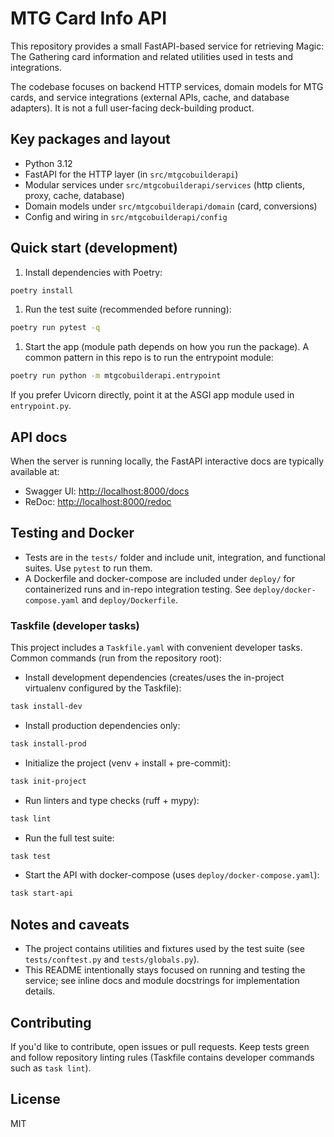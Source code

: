 # MTG Card Info API

This repository provides a small FastAPI-based service for retrieving Magic: The Gathering card information and related utilities used in tests and integrations.

The codebase focuses on backend HTTP services, domain models for MTG cards, and service integrations (external APIs, cache, and database adapters). It is not a full user-facing deck-building product.

## Key packages and layout

- Python 3.12
- FastAPI for the HTTP layer (in `src/mtgcobuilderapi`)
- Modular services under `src/mtgcobuilderapi/services` (http clients, proxy, cache, database)
- Domain models under `src/mtgcobuilderapi/domain` (card, conversions)
- Config and wiring in `src/mtgcobuilderapi/config`

## Quick start (development)

1. Install dependencies with Poetry:

```bash
poetry install
```

1. Run the test suite (recommended before running):

```bash
poetry run pytest -q
```

1. Start the app (module path depends on how you run the package). A common pattern in this repo is to run the entrypoint module:

```bash
poetry run python -m mtgcobuilderapi.entrypoint
```

If you prefer Uvicorn directly, point it at the ASGI app module used in `entrypoint.py`.

## API docs

When the server is running locally, the FastAPI interactive docs are typically available at:

- Swagger UI: [http://localhost:8000/docs](http://localhost:8000/docs)
- ReDoc: [http://localhost:8000/redoc](http://localhost:8000/redoc)

## Testing and Docker

- Tests are in the `tests/` folder and include unit, integration, and functional suites. Use `pytest` to run them.
- A Dockerfile and docker-compose are included under `deploy/` for containerized runs and in-repo integration testing. See `deploy/docker-compose.yaml` and `deploy/Dockerfile`.

### Taskfile (developer tasks)

This project includes a `Taskfile.yaml` with convenient developer tasks. Common commands (run from the repository root):

- Install development dependencies (creates/uses the in-project virtualenv configured by the Taskfile):

```bash
task install-dev
```

- Install production dependencies only:

```bash
task install-prod
```

- Initialize the project (venv + install + pre-commit):

```bash
task init-project
```

- Run linters and type checks (ruff + mypy):

```bash
task lint
```

- Run the full test suite:

```bash
task test
```

- Start the API with docker-compose (uses `deploy/docker-compose.yaml`):

```bash
task start-api
```

## Notes and caveats

- The project contains utilities and fixtures used by the test suite (see `tests/conftest.py` and `tests/globals.py`).
- This README intentionally stays focused on running and testing the service; see inline docs and module docstrings for implementation details.

## Contributing

If you'd like to contribute, open issues or pull requests. Keep tests green and follow repository linting rules (Taskfile contains developer commands such as `task lint`).

## License

MIT
